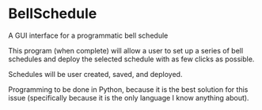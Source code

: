 # BellSchedule
A GUI interface for a programmatic bell schedule

This program (when complete) will allow a user to set up a series of bell schedules and deploy the selected schedule with as few clicks as possible.

Schedules will be user created, saved, and deployed.

Programming to be done in Python, because it is the best solution for this issue (specifically because it is the only language I know anything about).
